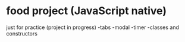 # food project (JavaScript native)

just for practice (project  in progress)
-tabs
-modal
-timer
-classes and constructors
